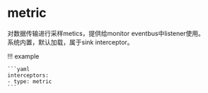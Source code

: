 # metric

对数据传输进行采样metics，提供给monitor eventbus中listener使用。  
系统内置，默认加载，属于sink interceptor。  

!!! example

    ```yaml
    interceptors:
    - type: metric
    ```


